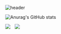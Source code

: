 ![header](https://capsule-render.vercel.app/api?type=Slice&color=auto&height=300&section=header&text=Hi%20MingiHub&fontSize=90)

![Anurag's GitHub stats](https://github-readme-stats.vercel.app/api?username=jungmg&count_private=true)

<a href="https://www.facebook.com/profile.php?id=100005521683482" target="_blank"><img src="https://img.shields.io/badge/FACEBOOK-1877F2?style=flat-square&logo=[Facebook]&logoColor=white"/></a> 
<a href="https://www.instagram.com/m.ingi/">
    <img 
        src="http://img.shields.io/badge/-instargram-black(ex.222222)?style=flat&logo=src(ex.Instagram)&link=https://www.instagram.com/m.ingi/"
        style="height : auto; margin-left : 10px; margin-right : 10px;"/>
</a>
